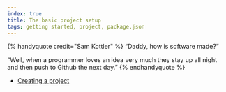 ```yaml
---
index: true
title: The basic project setup
tags: getting started, project, package.json
---
```


{% handyquote credit="Sam Kottler" %}
“Daddy, how is software made?”

“Well, when a programmer loves an idea very much they stay up all night and then push to Github the next day.”
{% endhandyquote %}

- [Creating a project](01-creating-a-project.md)
